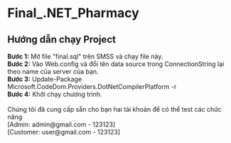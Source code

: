 # Final_.NET_Pharmacy
<h2>Hướng dẫn chạy Project</h2>
<b>Bước 1:</b> Mở file "final.sql" trên SMSS và chạy file này.<br>
<b>Bước 2:</b> Vào Web.config và đổi tên data source trong ConnectionString lại theo name của server của bạn.<br>
<b>Bước 3:</b> Update-Package Microsoft.CodeDom.Providers.DotNetCompilerPlatform -r<br>
<b>Bước 4:</b> Khởi chạy chương trình.<br><br>
Chúng tôi đã cung cấp sẵn cho bạn hai tài khoản để có thể test các chức năng<br>
[Admin: admin@gmail.com - 123123]<br>
[Customer: user@gmail.com  - 123123]
